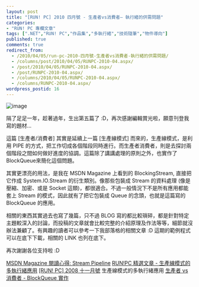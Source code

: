 ```yaml
---
layout: post
title: "[RUN! PC] 2010 四月號 - 生產者vs消費者– 執行緒的供需問題"
categories:
- "RUN! PC 專欄文章"
tags: [".NET","RUN! PC","作品集","多執行緒","技術隨筆","物件導向"]
published: true
comments: true
redirect_from:
  - /2010/04/05/run-pc-2010-四月號-生產者vs消費者-執行緒的供需問題/
  - /columns/post/2010/04/05/RUNPC-2010-04.aspx/
  - /post/2010/04/05/RUNPC-2010-04.aspx/
  - /post/RUNPC-2010-04.aspx/
  - /columns/2010/04/05/RUNPC-2010-04.aspx/
  - /columns/RUNPC-2010-04.aspx/
wordpress_postid: 16
---
```


![image](/images/2010-04-05-run-pc-2010-april-producer-vs-consumer-threading-supply-demand-problems/image_9.png)

隔了足足一年，趁著過年，生出第五篇了 :D，再次感謝編輯賞光啦，願意刊登我寫的題材...

這篇 [生產者/消費者] 其實是延續上一篇 [生產線模式] 而來的，生產線模式，是利用 PIPE 的方式，把工作切成各個階段同時進行。而生產者消費者，則是去探討兩個階段之間如何做好進度的協調。這篇除了講講處理的原則之外，也實作了BlockQueue來簡化這個問題。

其實更漂亮的用法，是我在 MSDN Magazine 上看到的 BlockingStream, 直接把它作成 System.IO.Stream 的衍生類別。像那些包裝成 Stream 的資料處理 (像是壓縮、加密、或是 Socket 這類)，都很適合。不過一般情況下不是所有應用都能套上 Stream 的模式，因此就有了把它包裝成 Queue 的念頭，也就是這篇寫的 BlockQueue 的應用。

相關的東西其實過去也寫了幾篇，只不過 BLOG 寫的都比較瑣碎，都是針對特定主題較深入的討論，而投稿的文章就會比較完整的介紹原理及作法等等，細節就沒辦法兼顧了。有興趣的讀者可以參考一下我部落格的相關文章 :D 這期的範例程式可以在底下下載，相關的 LINK 也列在底下。

再次謝謝各位支持啦 :D

[MSDN Magazine 閱讀心得: Stream Pipeline](http://columns.chicken-house.net/post/MSDN-Magazine-e996b1e8ae80e5bf83e5be97-Stream-Pipeline.aspx)
[RUN!PC 精選文章 - 生產線模式的多執行緒應用](http://columns.chicken-house.net/post/RUN!PC-e7b2bee981b8e69687e7aba0-e7949fe794a2e7b79ae6a8a1e5bc8fe79a84e5a49ae59fb7e8a18ce7b792e68789e794a8.aspx)
[[RUN! PC] 2008 十一月號](http://columns.chicken-house.net/post/RUNPC-2008-11.aspx) 生產線模式的多執行緒應用
[生產者 vs 消費者 - BlockQueue 實作](http://columns.chicken-house.net/post/e7949fe794a2e88085-vs-e6b688e8b2bbe88085-BlockQueue-e5afa6e4bd9c.aspx)
